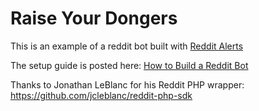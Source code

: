 # Raise Your Dongers

This is an example of a reddit bot built with [Reddit Alerts](http://getredditalerts.com)

The setup guide is posted here: [How to Build a Reddit Bot](http://www.reddit.com/r/redditdev/comments/2bc04n/how_to_build_a_reddit_bot_noob_friendly/)

Thanks to Jonathan LeBlanc for his Reddit PHP wrapper: https://github.com/jcleblanc/reddit-php-sdk